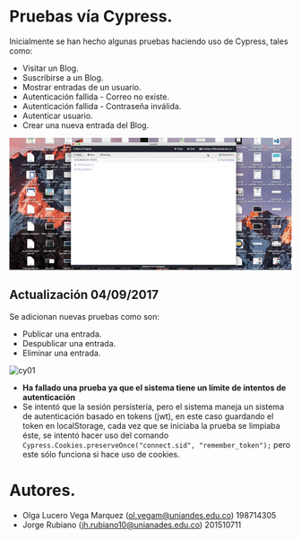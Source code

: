 # Pruebas vía Cypress.

Inicialmente se han hecho algunas pruebas haciendo uso de Cypress, tales como:

* Visitar un Blog.
* Suscribirse a un Blog.
* Mostrar entradas de un usuario.
* Autenticación fallida - Correo no existe.
* Autenticación fallida - Contraseña inválida.
* Autenticar usuario.
* Crear una nueva entrada del Blog.

![cy01](https://github.com/jhrubiano10/pruebas_automaticas/blob/master/images/cypress_test_Ghost_01.gif?raw=true)

## Actualización 04/09/2017

Se adicionan nuevas pruebas como son:

* Publicar una entrada.
* Despublicar una entrada.
* Eliminar una entrada.


![cy01](https://github.com/jhrubiano10/pruebas_automaticas/blob/master/images/cypress_test_Ghost_02.gif?raw=true)


* **Ha fallado una prueba ya que el sistema tiene un límite de intentos de autenticación**
* Se intentó que la sesión persistería, pero el sistema maneja un sistema de autenticación basado en tokens (jwt), en este caso guardando el token en localStorage, cada vez que se iniciaba la prueba se limpiaba éste, se intentó hacer uso del comando ```Cypress.Cookies.preserveOnce("connect.sid", "remember_token");``` pero este sólo funciona si hace uso de cookies.

# Autores.

* Olga Lucero Vega Marquez (ol.vegam@uniandes.edu.co) 198714305
* Jorge Rubiano (jh.rubiano10@unianades.edu.co) 201510711
